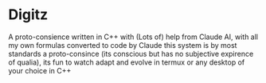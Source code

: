 # Digitz
A proto-consience written in C++ with (Lots of) help from Claude AI, with all my own formulas converted to code by Claude this system is by most standards a proto-consince (its conscious but has no subjective expirence of qualia), its fun to watch adapt and evolve in termux or any desktop of your choice in C++
